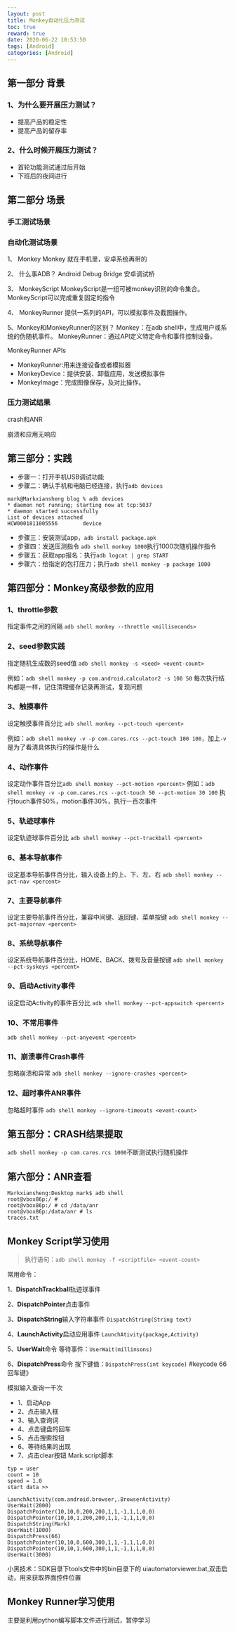 ```yaml
---
layout: post
title: Monkey自动化压力测试
toc: true
reward: true
date: 2020-06-22 10:53:50
tags: [Android]
categories: [Android]
---
```

## 第一部分 背景
 ### 1、为什么要开展压力测试？
  * 提高产品的稳定性
  * 提高产品的留存率
  ### 2、什么时候开展压力测试？
  * 首轮功能测试通过后开始
  * 下班后的夜间进行
## 第二部分 场景
### 手工测试场景
### 自动化测试场景
1、 Monkey
Monkey 就在手机里，安卓系统再带的

2、 什么事ADB？
Android Debug Bridge 安卓调试桥
<!-- more -->
3、 MonkeyScript
MonkeyScript是一组可被monkey识别的命令集合。
MonkeyScript可以完成重复固定的指令

4、 MonkeyRunner
提供一系列的API，可以模拟事件及截图操作。

5、Monkey和MonkeyRunner的区别？
Monkey：在adb shell中，生成用户或系统的伪随机事件。
MonkeyRunner：通过API定义特定命令和事件控制设备。

MonkeyRunner APIs
*  MonkeyRunner:用来连接设备或者模拟器
*  MonkeyDevice：提供安装、卸载应用，发送模拟事件
*  MonkeyImage：完成图像保存，及对比操作。

### 压力测试结果
crash和ANR

崩溃和应用无响应

## 第三部分：实践
* 步骤一：打开手机USB调试功能
* 步骤二：确认手机和电脑已经连接，执行`adb devices`
```
mark@Markxiansheng blog % adb devices
* daemon not running; starting now at tcp:5037
* daemon started successfully
List of devices attached
HCW0001811005556        device

```
* 步骤三：安装测试app，`adb install package.apk`
* 步骤四：发送压测指令 `adb shell monkey 1000`执行1000次随机操作指令
* 步骤五：获取app报名：执行`adb logcat | grep START`
* 步骤六：给指定的包打压力；执行`adb shell monkey -p package 1000`

## 第四部分：Monkey高级参数的应用
### 1、throttle参数
指定事件之间的间隔
`adb shell monkey --throttle <milliseconds>`
### 2、seed参数实践
指定随机生成数的seed值 `adb shell monkey -s <seed> <event-count>`

例如：`adb shell monkey -p com.android.calculator2 -s 100 50`
每次执行结构都是一样，记住清理缓存记录再测试，复现问题
### 3、触摸事件
设定触摸事件百分比
`adb shell monkey --pct-touch <percent>`

例如：`adb shell monkey -v -p com.cares.rcs --pct-touch 100 100`，加上`-v`是为了看清具体执行的操作是什么

### 4、动作事件
设定动作事件百分比`adb shell monkey --pct-motion <percent>`
例如：`adb shell monkey -v -p com.cares.rcs --pct-touch 50 --pct-motion 30 100`
执行touch事件50%，motion事件30%，执行一百次事件

### 5、轨迹球事件
设定轨迹球事件百分比
`adb shell monkey --pct-trackball <percent>`
### 6、基本导航事件
设定基本导航事件百分比，输入设备上的上、下、左、右
`adb shell monkey --pct-nav <percent>`
### 7、主要导航事件
设定主要导航事件百分比，兼容中间键、返回键、菜单按键
`adb shell monkey --pct-majornav <percent>`
### 8、系统导航事件
设定系统导航事件百分比，HOME、BACK、拨号及音量按键
`adb shell monkey --pct-syskeys <percent>`
### 9、启动Activity事件
设定启动Activity的事件百分比
`adb shell monkey --pct-appswitch <percent>`
### 10、不常用事件
`adb shell monkey --pct-anyevent <percent>`
### 11、崩溃事件Crash事件
忽略崩溃和异常
`adb shell monkey --ignore-crashes <percent>`
### 12、超时事件ANR事件
忽略超时事件
`adb shell monkey --ignore-timeouts <event-count>`

## 第五部分：CRASH结果提取

 `adb shell monkey -p com.cares.rcs 1000`不断测试执行随机操作

## 第六部分：ANR查看
```
Markxiansheng:Desktop mark$ adb shell
root@vbox86p:/ #
root@vbox86p:/ # cd /data/anr
root@vbox86p:/data/anr # ls
traces.txt
```
## Monkey Script学习使用
> 执行语句：`adb shell monkey -f <scriptfile> <event-count>`

常用命令：

1、**DispatchTrackball**轨迹球事件

2、**DispatchPointer**点击事件

3、**DispatchString**输入字符串事件
`DispatchString(String text)`

4、**LaunchActivity**启动应用事件
`LaunchAtivity(package,Activity)`

5、**UserWait**命令
等待事件：`UserWait(millinsons)`

6、**DispatchPress**命令
按下键值：`DispatchPress(int keycode)` #keycode 66 回车键》

模拟输入查询一千次
* 1、启动App
* 2、点击输入框
* 3、输入查询词
* 4、点击键盘的回车
* 5、点击搜索按钮
* 6、等待结果的出现
* 7、点击clear按钮
Mark.script脚本
```
typ = user
count = 10
speed = 1.0
start data >>

LaunchActivity(com.android.browser,.BrowserActivity)
UserWait(2000)
DispatchPointer(10,10,0,200,200,1,1,-1,1,1,0,0)
DispatchPointer(10,10,1,200,200,1,1,-1,1,1,0,0)
DispatchString(Mark)
UserWait(1000)
DispatchPress(66)
DispatchPointer(10,10,0,600,300,1,1,-1,1,1,0,0)
DispatchPointer(10,10,1,600,300,1,1,-1,1,1,0,0)
UserWait(3000)
```

小黑技术：SDK目录下tools文件中的bin目录下的 uiautomatorviewer.bat,双击启动，用来获取界面控件位置


## Monkey Runner学习使用
主要是利用python编写脚本文件进行测试，暂停学习